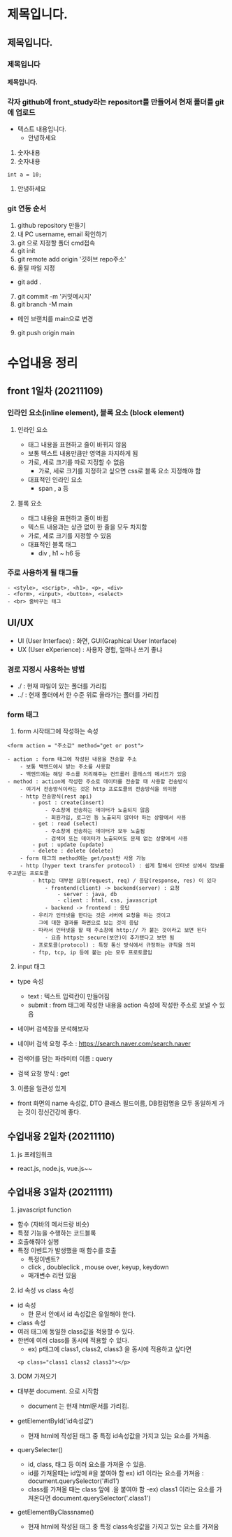 # 제목입니다.
## 제목입니다.
### 제목입니다
#### 제목입니다.
### 각자 github에 front_study라는 repositort를 만들어서 현재 폴더를 git에 업로드

- 텍스트 내용입니다.
    - 안녕하세요
1. 숫자내용
1. 숫자내용
```
int a = 10;
```
1. 안녕하세요

### git 연동 순서
1. github repository 만들기
2. 내 PC username, email 확인하기
3. git 으로 지정할 폴더 cmd접속
3. git init
4. git remote add origin '깃허브 repo주소'
5. 올릴 파일 지정
- git add .
7. git commit -m '커밋메시지'
8. git branch -M main
- 메인 브랜치를 main으로 변경
9. git push origin main

# 수업내용 정리
## front 1일차 (20211109)
### 인라인 요소(inline element), 블록 요소 (block element)
1. 인라인 요소 
    - 태그 내용을 표현하고 줄이 바뀌지 않음
    - 보통 텍스트 내용만큼만 영역을 차지하게 됨
    - 가로, 세로 크기를 따로 지정할 수 없음
        - 가로, 세로 크기를 지정하고 싶으면 css로 블록 요소 지정해야 함
    - 대표적인 인라인 요소
        - span , a 등 

2. 블록 요소
    - 태그 내용을 표현하고 줄이 바뀜
    - 텍스트 내용과는 상관 없이 한 줄을 모두 차지함
    - 가로, 세로 크기를 지정할 수 있음
    - 대표적인 블록 태그 
        - div , h1 ~ h6 등 

### 주로 사용하게 될 태그들
```
- <style>, <script>, <h1>, <p>, <div>
- <form>, <input>, <button>, <select>
- <br> 줄바꾸는 태그
```
## UI/UX
- UI (User Interface) : 화면, GUI(Graphical User Interface)
- UX (User eXperience) : 사용자 경험, 얼마나 쓰기 좋냐 

### 경로 지정시 사용하는 방법

- ./ : 현재 파일이 있는 폴더를 가리킴
- ../ : 현재 폴더에서 한 수준 위로 올라가는 폴더를 가리킴

### form 태그
1. form 시작태그에 작성하는 속성
```
<form action = "주소값" method="get or post">
```

    - action : form 태그에 작성된 내용을 전송할 주소
        - 보통 백엔드에서 받는 주소를 사용함
        - 백엔드에는 해당 주소를 처리해주는 컨드롤러 클래스의 메서드가 있음
    - method : action에 작성한 주소로 데이터를 전송할 때 사용할 전송방식
        - 여기서 전송방식이라는 것은 http 프로토콜의 전송방식을 의미함
        - http 전송방식(rest api)
            - post : create(insert)
                - 주소창에 전송하는 데이터가 노출되지 않음
                - 회원가입, 로그인 등 노출되지 않아야 하는 상황에서 사용
            - get : read (select)
                - 주소창에 전송하는 데이터가 모두 노출됨
                - 검색어 또는 데이터가 노출되어도 문제 없는 상황에서 사용
            - put : update (update)
            - delete : delete (delete)
        - form 태그의 method에는 get/post만 사용 가능
        - http (hyper text transfer protocol) : 쉽게 말해서 인터넷 상에서 정보를 주고받는 프로토콜
            - http는 대부분 요청(request, req) / 응답(response, res) 이 있다
                - frontend(client) -> backend(server) : 요청
                    - server : java, db
                    - client : html, css, javascript
                - backend -> frontend : 응답
            - 우리가 인터넷을 한다는 것은 서버에 요청을 하는 것이고
              그에 대한 결과를 화면으로 보는 것이 응답
            - 따라서 인터넷을 할 때 주소창에 http:// 가 붙는 것이라고 보면 된다
                - 요즘 https는 secure(보안)이 추가됐다고 보면 됨
            - 프로토콜(protocol) : 특정 통신 방식에서 규정하는 규칙을 의미
            - ftp, tcp, ip 등에 붙는 p는 모두 프로토콜임
2. input 태그
- type 속성
    - text : 텍스트 입력칸이 만들어짐
    - submit : from 태그에 작성한 내용을 action 속성에 작성한 주소로 보낼 수 있음

- 네이버 검색창을 분석해보자
 - 네이버 검색 요청 주소 : https://search.naver.com/search.naver
 - 검색어를 담는 파라미터 이름 : query
 - 검색 요청 방식 : get

3. 이름을 일관성 있게
- front 화면의 name 속성값, DTO 클래스 필드이름, DB컬럼명을 모두 동일하게 가는 것이 정신건강에 좋다.

## 수업내용 2일차 (20211110)
1. js 프레임워크
- react.js, node.js, vue.js~~

## 수업내용 3일차 (20211111)
1. javascript function
- 함수 (자바의 메서드랑 비슷)
- 특정 기능을 수행하는 코드블록
- 호출해줘야 실행
- 특정 이벤트가 발생했을 때 함수를 호출
    - 특정이벤트?
    - click , doubleclick , mouse over, keyup, keydown
    - 매개변수 리턴 있음 
2. id 속성 vs class 속성
- id 속성 
    - 한 문서 안에서 id 속성값은 유일해야 한다.
- class 속성
- 여러 태그에 동일한 class값을 적용할 수 있다.
- 한번에 여러 class를 동시에 적용할 수 있다.
    - ex) p태그에 class1, class2, class3 을 동시에 적용하고 싶다면 
    ```
    <p class="class1 class2 class3"></p>
    ```
3. DOM 가져오기
- 대부분 document. 으로 시작함
    - document 는 현재 html문서를 가리킴.
- getElementById('id속성값')
    - 현재 html에 작성된 태그 중 특정 id속성값을 가지고 있는 요소를 가져옴.

- querySelecter()
    - id, class, 태그 등 여러 요소를 가져올 수 있음.
    - id를 가져올때는 id앞에 #을 붙여야 함
        ex) id1 이라는 요소를 가져옴 : document.querySelector('#id1')
    - class를 가져올 때는 class 앞에 .을 붙여야 함
        -ex) class1 이라는 요소를 가져온다면 document.querySelector('.class1')
- getElementByClassname()
    - 현재 html에 작성된 태그 중 특정 class속성값을 가지고 있는 요소를 가져옴 
